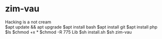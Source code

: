 # zim-vau
Hacking is a not cream   
$apt update && apt upgrade 
$apt install bash 
$apt install git 
$apt install php  
$ls 
$chmod +x * 
$chmod -R 775 Lib 
$sh install.sh
$sh zim-vau
